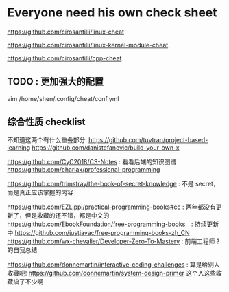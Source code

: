 # Everyone need his own check sheet

https://github.com/cirosantilli/linux-cheat

https://github.com/cirosantilli/linux-kernel-module-cheat

https://github.com/cirosantilli/cpp-cheat

## TODO : 更加强大的配置
vim /home/shen/.config/cheat/conf.yml


## 综合性质 checklist
不知道这两个有什么重叠部分:
https://github.com/tuvtran/project-based-learning
https://github.com/danistefanovic/build-your-own-x


https://github.com/CyC2018/CS-Notes : 看看后端的知识图谱
https://github.com/charlax/professional-programming

https://github.com/trimstray/the-book-of-secret-knowledge : 不是 secret，而是真正应该掌握的内容

https://github.com/EZLippi/practical-programming-books#cc : 两年都没有更新了，但是收藏的还不错，都是中文的
https://github.com/EbookFoundation/free-programming-books　: 持续更新中
https://github.com/justjavac/free-programming-books-zh_CN 
https://github.com/wx-chevalier/Developer-Zero-To-Mastery : 前端工程师 ? 的自我总结



https://github.com/donnemartin/interactive-coding-challenges : 算是给别人收藏吧!
https://github.com/donnemartin/system-design-primer 这个人这些收藏搞了不少啊
